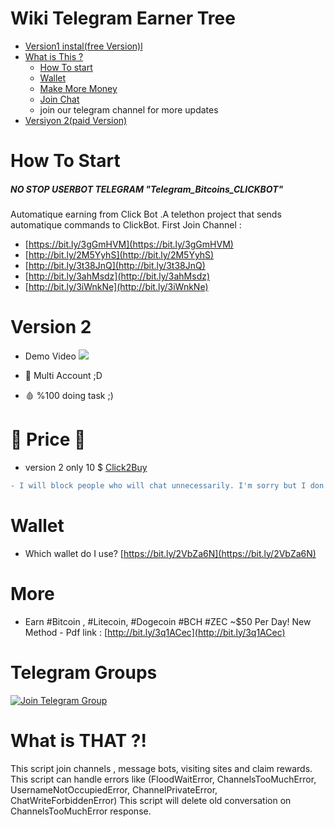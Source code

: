 # Wiki Telegram Earner Tree
 * [Version1 instal(free Version)l](https://github.com/yuceltoluyag/telegram-bot-for-bitcoin/tree/main/v1#install-v1)
 * [What is This ?](https://github.com/yuceltoluyag/telegram-bot-for-bitcoin#what-is-that-)
   * [How To start](https://github.com/yuceltoluyag/telegram-bot-for-bitcoin#how-to-start)
   * [Wallet](https://github.com/yuceltoluyag/telegram-bot-for-bitcoin#wallet)
   * [Make More Money](https://github.com/yuceltoluyag/telegram-bot-for-bitcoin#wallet)
   * [Join Chat](https://github.com/yuceltoluyag/telegram-bot-for-bitcoin#telegram-groups)
   - join our telegram channel for more updates
 * [Versiyon 2(paid Version)](https://github.com/yuceltoluyag/telegram-bot-for-bitcoin#version-2)



# How To Start
##### NO STOP USERBOT TELEGRAM  "Telegram_Bitcoins_CLICKBOT"

Automatique earning from Click Bot .A telethon project that sends automatique commands to ClickBot.
First Join Channel :

 - [https://bit.ly/3gGmHVM](https://bit.ly/3gGmHVM)
 - [http://bit.ly/2M5YyhS](http://bit.ly/2M5YyhS)
 - [http://bit.ly/3t38JnQ](http://bit.ly/3t38JnQ)
 - [http://bit.ly/3ahMsdz](http://bit.ly/3ahMsdz)
 - [http://bit.ly/3iWnkNe](http://bit.ly/3iWnkNe)

# Version 2
* Demo Video
[![](http://img.youtube.com/vi/0xWzJtYf7fc/0.jpg)](http://www.youtube.com/watch?v=0xWzJtYf7fc "")

* 💉 Multi Account ;D
* 🩸  %100 doing task ;)

# 🤩 Price 🤩

* version 2 only  10 $  [Click2Buy](https://t.me/adamcoder)

```diff
- I will block people who will chat unnecessarily. I'm sorry but I don't have time for you. This is just a shopping profile
```

# Wallet
* Which wallet do I use?
  [https://bit.ly/2VbZa6N](https://bit.ly/2VbZa6N)

# More
* Earn #Bitcoin
, #Litecoin, #Dogecoin #BCH #ZEC ~$50 Per Day! New Method - Pdf link : [http://bit.ly/3q1ACec](http://bit.ly/3q1ACec)



# Telegram Groups

[![Join Telegram Group](https://img.shields.io/badge/telegram-Money--Talks-green?style=for-the-badge&logo=telegram)](https://t.me/EarnCoinPerDay)


# What is THAT ?!
This script join channels , message bots, visiting sites and claim rewards.
This script can handle errors like (FloodWaitError, ChannelsTooMuchError, UsernameNotOccupiedError, ChannelPrivateError, ChatWriteForbiddenError)
This script will delete old conversation on ChannelsTooMuchError response.

